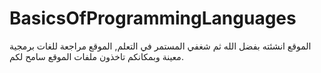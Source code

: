 # BasicsOfProgrammingLanguages
الموقع انشئته بفضل الله ثم شغفي المستمر في التعلم, الموقع مراجعة للغات برمجية معينة وبمكانكم تاخذون ملفات الموقع سامح لكم.

